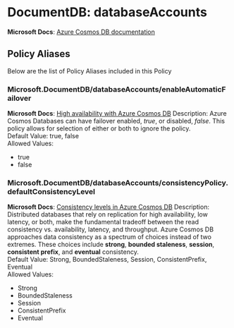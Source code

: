 # DocumentDB: databaseAccounts
**Microsoft Docs**: [Azure Cosmos DB documentation](https://docs.microsoft.com/en-us/azure/cosmos-db/)

## Policy Aliases
Below are the list of Policy Aliases included in this Policy

### Microsoft.DocumentDB/databaseAccounts/enableAutomaticFailover
**Microsoft Docs**: [High availability with Azure Cosmos DB](https://docs.microsoft.com/en-us/azure/cosmos-db/high-availability)
Description: Azure Cosmos Databases can have failover enabled, _true_, or disabled, _false_. This policy allows for selection of either or both to ignore the policy.<br>
Default Value: true, false <br>
Allowed Values:
* true
* false

### Microsoft.DocumentDB/databaseAccounts/consistencyPolicy.defaultConsistencyLevel
**Microsoft Docs**: [Consistency levels in Azure Cosmos DB](https://docs.microsoft.com/en-us/azure/cosmos-db/consistency-levels)
Description: Distributed databases that rely on replication for high availability, low latency, or both, make the fundamental tradeoff between the read consistency vs. availability, latency, and throughput. Azure Cosmos DB approaches data consistency as a spectrum of choices instead of two extremes. These choices include **strong**, **bounded staleness**, **session**, **consistent prefix**, and **eventual** consistency. <br>
Default Value: Strong, BoundedStaleness, Session, ConsistentPrefix, Eventual <br>
Allowed Values:
* Strong
* BoundedStaleness
* Session
* ConsistentPrefix
* Eventual